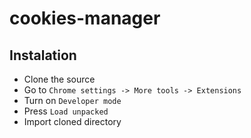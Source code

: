# cookies-manager

## Instalation

- Clone the source
- Go to `Chrome settings -> More tools -> Extensions`
- Turn on `Developer mode`
- Press `Load unpacked`
- Import cloned directory